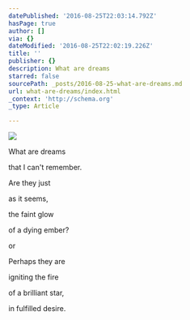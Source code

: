 ```yaml
---
datePublished: '2016-08-25T22:03:14.792Z'
hasPage: true
author: []
via: {}
dateModified: '2016-08-25T22:02:19.226Z'
title: ''
publisher: {}
description: What are dreams
starred: false
sourcePath: _posts/2016-08-25-what-are-dreams.md
url: what-are-dreams/index.html
_context: 'http://schema.org'
_type: Article

---
```

![](https://the-grid-user-content.s3-us-west-2.amazonaws.com/f742f342-13bf-4404-81cc-64cb1d3c2643.jpg)

What are dreams

that I can't remember.

Are they just

as it seems,

the faint glow

of a dying ember?

or

Perhaps they are

igniting the fire

of a brilliant star,

in fulfilled desire.